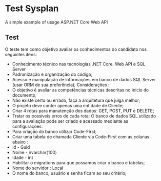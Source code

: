 # Test Sysplan
A simple example of usage ASP.NET Core Web API

## Test
O teste tem como objetivo avaliar os conhecimentos do candidato
nos seguintes itens:
- Conhecimento técnico nas tecnologias .NET Core, Web API e SQL
Server
- Padronização e organização do código;
- Acesso e manipulação de informações em banco de dados SQL
Server (usar ORM
de sua preferência);
Considerações :
- O objetivo é avaliar as competências técnicas descritas no início do
documento;
- Não existe certo ou errado, faça a arquitetura que julga melhor;
- O projeto deve conter apenas uma entidade de Cliente;
- Criar 4 rotas para manutenção dos dados: GET, POST, PUT e
DELETE;
- Tratar os possíveis erros de cada rota;
O banco de dados SQL utilizado para a avaliação pode ser criado e
acessado mediante as
configurações:
- Para criação do banco utilizar Code-First;
- Criar uma tabela de chamada Cliente via Code-First com as colunas
abaixo :
- Id - Guid
- Nome - nvarchar(100)
- Idade - int
- Habilitar o migrations para que possamos criar o banco e tabelas;
- Nome do servidor : Local
- O nome do banco, usuário e senha ficam ao seu critério;
